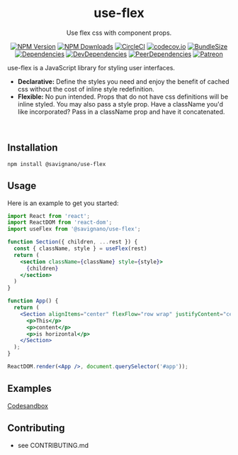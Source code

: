 <h1 align="center">use-flex</h1>

<div align="center">

Use flex css with component props.

[![NPM Version](https://img.shields.io/npm/v/use-flex.svg?style=flat)](https://www.npmjs.com/package/use-flex)
[![NPM Downloads](https://img.shields.io/npm/dm/use-flex.svg?style=flat)](https://npmcharts.com/compare/use-flex?minimal=true)
[![CircleCI](https://img.shields.io/circleci/build/github/PaulSavignano/use-flex/master.svg)](https://circleci.com/gh/PaulSavignano/use-flex/tree/master)
[![codecov.io](https://codecov.io/gh/PaulSavignano/use-flex/branch/master/graph/badge.svg)](https://codecov.io/gh/PaulSavignano/use-flex)
[![BundleSize](https://img.shields.io/bundlephobia/minzip/use-flex.svg)](https://bundlephobia.com/result?p=use-flex)
[![Dependencies](https://david-dm.org/PaulSavignano/use-flex/master/status.svg)](https://david-dm.org/PaulSavignano/use-flex/master)
[![DevDependencies](https://david-dm.org/PaulSavignano/use-flex/master/dev-status.svg)](https://david-dm.org/PaulSavignano/use-flex/master?type=dev)
[![PeerDependencies](https://david-dm.org/PaulSavignano/use-flex/master/peer-status.svg)](https://david-dm.org/PaulSavignano/use-flex/master?type=peer)
[![Patreon](https://img.shields.io/badge/patreon-support%20the%20author-blue.svg)](https://www.patreon.com/PaulSavignano)

</div>

use-flex is a JavaScript library for styling user interfaces.

* **Declarative:** Define the styles you need and enjoy the benefit of cached css without the cost of inline style redefinition.
* **Flexible:** No pun intended.  Props that do not have css definitions will be inline styled.  You may also pass a style prop.  Have a className you'd like incorporated?  Pass in a className prop and have it concatenated.
<br />

## Installation
```
npm install @savignano/use-flex
```

## Usage
Here is an example to get you started:

```jsx
import React from 'react';
import ReactDOM from 'react-dom';
import useFlex from '@savignano/use-flex';

function Section({ children, ...rest }) {
  const { className, style } = useFlex(rest)
  return (
    <section className={className} style={style}>
      {children}
    </section>
  )
}

function App() {
  return (
    <Section alignItems="center" flexFlow="row wrap" justifyContent="center">
      <p>This</p>
      <p>content</p>
      <p>is horizontal</p>
    </Section>
  );
}

ReactDOM.render(<App />, document.querySelector('#app'));
```

## Examples
[Codesandbox](https://codesandbox.io/s/use-flex-m2ovj?fontsize=14)

## Contributing
- see CONTRIBUTING.md
